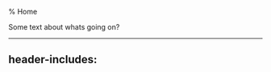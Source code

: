 % Home

Some text about whats going on? 



---
header-includes:
    <meta name="keywords" content="home" />
    <meta name="description" content="I am the home page" />
---
